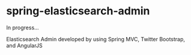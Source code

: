 spring-elasticsearch-admin
==========================

In progress...

Elasticsearch Admin developed by using Spring MVC, Twitter Bootstrap, and AngularJS
